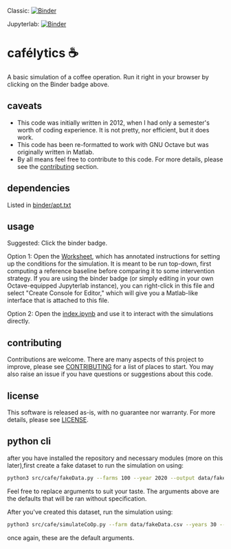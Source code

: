 Classic: [![Binder](https://mybinder.org/badge_logo.svg)](https://mybinder.org/v2/gh/mathematicalmichael/cafelytics/binder/?urlpath=git-pull?repo=https://github.com/mathematicalmichael/cafelytics)

Jupyterlab: [![Binder](https://mybinder.org/badge_logo.svg)](https://mybinder.org/v2/gh/mathematicalmichael/cafelytics/master?urlpath=lab/tree/index.ipynb)

# cafélytics ☕️
A basic simulation of a coffee operation. Run it right in your browser by clicking on the Binder badge above.


## caveats
- This code was initially written in 2012, when I had only a semester's worth of coding experience. It is not pretty, nor efficient, but it does work.
- This code has been re-formatted to work with GNU Octave but was originally written in Matlab.
- By all means feel free to contribute to this code. For more details, please see the [contributing](#contributing) section.

## dependencies
Listed in [binder/apt.txt](/binder/apt.txt)

## usage
Suggested: Click the binder badge.

Option 1: Open the [Worksheet](/src/Worksheet.m), which has annotated instructions for setting up the conditions for the simulation. It is meant to be run top-down, first computing a reference baseline before comparing it to some intervention strategy. If you are using the binder badge (or simply editing in your own Octave-equipped Jupyterlab instance), you can right-click in this file and select "Create Console for Editor," which will give you a Matlab-like interface that is attached to this file.

Option 2: Open the [index.ipynb](index.ipynb) and use it to interact with the simulations directly.

## contributing
Contributions are welcome. There are many aspects of this project to improve, please see [CONTRIBUTING](/info/CONTRIBUTING.md) for a list of places to start. You may also raise an issue if you have questions or suggestions about this code. 

## license
This software is released as-is, with no guarantee nor warranty. For more details, please see [LICENSE](/info/LICENSE.txt).

## python cli

after you have installed the repository and necessary modules (more on this later),first create a fake dataset to run the simulation on using:

```bash
python3 src/cafe/fakeData.py --farms 100 --year 2020 --output data/fakeData.csv
```

Feel free to replace arguments to suit your taste. The arguments above are the defaults that will be ran without specification.

After you've created this dataset, run the simulation using:

```bash
python3 src/cafe/simulateCoOp.py --farm data/fakeData.csv --years 30 --output testNewFarm.png
```

once again, these are the default arguments.
